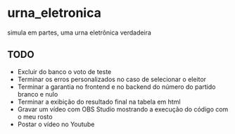 # urna_eletronica
simula em partes, uma urna eletrônica verdadeira

## TODO
- Excluir do banco o voto de teste
- Terminar os erros personalizados no caso de selecionar o eleitor
- Terminar a garantia no frontend e no backend do número do partido branco e nulo
- Terminar a exibição do resultado final na tabela em html
- Gravar um vídeo com OBS Studio mostrando a execução do código com o meu rosto
- Postar o vídeo no Youtube